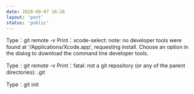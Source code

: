 ```yaml
---
date: 2020-08-07 16:28
layout: 'post'
status: 'public'
---
```


Type：git remote -v
Print：xcode-select: note: no developer tools were found at '/Applications/Xcode.app', requesting install. Choose an option in the dialog to download the command line developer tools.

Type：git remote -v
Print：fatal: not a git repository (or any of the parent directories): .git

Type：git init

